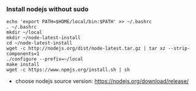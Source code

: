 ### Install nodejs without sudo
```
echo 'export PATH=$HOME/local/bin:$PATH' >> ~/.bashrc
. ~/.bashrc
mkdir ~/local
mkdir ~/node-latest-install
cd ~/node-latest-install
wget -c http://nodejs.org/dist/node-latest.tar.gz | tar xz --strip-components=1
./configure --prefix=~/local
make install 
wget -c https://www.npmjs.org/install.sh | sh
```

- choose nodejs source version: https://nodejs.org/download/release/
